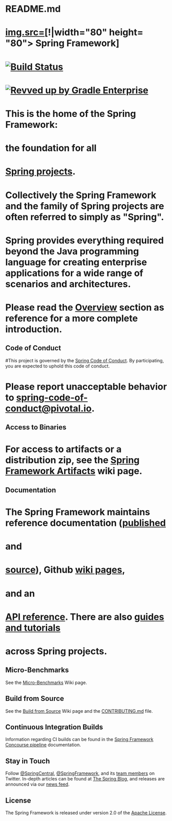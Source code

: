 # README.md
# [img.src=]("img.src/docs/spring-framework.png")[!|width="80" height= "80"> Spring Framework]
# [![Build Status](https://ci.spring.io/api/v1/teams/spring-framework/pipelines/spring-framework-5.3.x/jobs/build/badge)](https://ci.spring.io/teams/spring-framework/pipelines/spring-framework-5.3.x?groups=Build")
# [![Revved up by Gradle Enterprise](https://img.shields.io/badge/Revved%20up%20by-Gradle%20Enterprise-06A0CE?logo=Gradle&labelColor=02303A)](https://ge.spring.io/scans?search.rootProjectNames=spring)
>
# This is the home of the Spring Framework: 
>
# the foundation for all 
>
# [Spring projects](https://spring.io/projects). 
>
# Collectively the Spring Framework and the family of Spring projects are often referred to simply as "Spring". 
>
# Spring provides everything required beyond the Java programming language for creating enterprise applications for a wide range of scenarios and architectures. 
>
# Please read the [Overview](https://docs.spring.io/spring/docs/current/spring-framework-reference/overview.html#spring-introduction) section as reference for a more complete introduction.
>
## Code of Conduct
>
#This project is governed by the [Spring Code of Conduct](CODE_OF_CONDUCT.adoc). By participating, you are expected to uphold this code of conduct. 
>
# Please report unacceptable behavior to spring-code-of-conduct@pivotal.io.
>
## Access to Binaries
>
# For access to artifacts or a distribution zip, see the [Spring Framework Artifacts](https://github.com/spring-projects/spring-framework/wiki/Spring-Framework-Artifacts) wiki page.
>
## Documentation
>
# The Spring Framework maintains reference documentation ([published](https://docs.spring.io/spring-framework/docs/current/spring-framework-reference/)
>
# and
>
# [source](src/docs/asciidoc)), Github [wiki pages](https://github.com/spring-projects/spring-framework/wiki),
>
# and an
>
# [API reference](https://docs.spring.io/spring-framework/docs/current/javadoc-api/). There are also [guides and tutorials](https://spring.io/guides) 
>
# across Spring projects.
>
## Micro-Benchmarks

See the [Micro-Benchmarks](https://github.com/spring-projects/spring-framework/wiki/Micro-Benchmarks) Wiki page.

## Build from Source

See the [Build from Source](https://github.com/spring-projects/spring-framework/wiki/Build-from-Source) Wiki page and the [CONTRIBUTING.md](CONTRIBUTING.md) file.

## Continuous Integration Builds

Information regarding CI builds can be found in the [Spring Framework Concourse pipeline](ci/README.adoc) documentation.

## Stay in Touch

Follow [@SpringCentral](https://twitter.com/springcentral), [@SpringFramework](https://twitter.com/springframework), and its [team members](https://twitter.com/springframework/lists/team/members) on Twitter. In-depth articles can be found at [The Spring Blog](https://spring.io/blog/), and releases are announced via our [news feed](https://spring.io/blog/category/news).

## License

The Spring Framework is released under version 2.0 of the [Apache License](https://www.apache.org/licenses/LICENSE-2.0).

